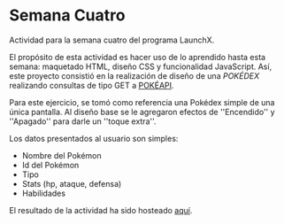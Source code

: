 # Semana Cuatro

Actividad para la semana cuatro del programa LaunchX.

El propósito de esta actividad es hacer uso de lo aprendido hasta esta semana: maquetado HTML, diseño CSS y funcionalidad JavaScript. Así, este proyecto consistió en la realización de diseño de una *POKÉDEX* realizando consultas de tipo GET a [POKÉAPI](https://pokeapi.co/).

Para este ejercicio, se tomó como referencia una Pokédex simple de una única pantalla. Al diseño base se le agregaron efectos de ''Encendido'' y ''Apagado'' para darle un ''toque extra''.

Los datos presentados al usuario son simples:

* Nombre del Pokémon
* Id del Pokémon
* Tipo
* Stats (hp, ataque, defensa)
* Habilidades

El resultado de la actividad ha sido hosteado [aquí](https://ivanabadjc.github.io/FrontEndPracticas/).
